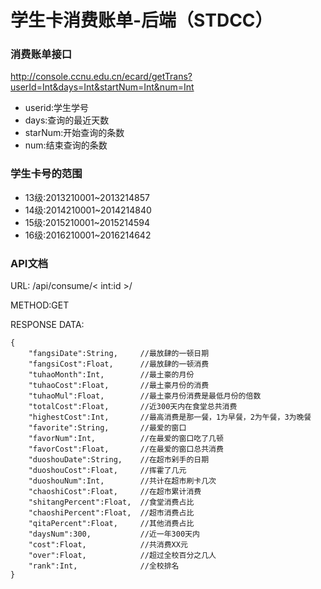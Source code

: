 # 学生卡消费账单-后端（STDCC）

### 消费账单接口
http://console.ccnu.edu.cn/ecard/getTrans?userId=Int&days=Int&startNum=Int&num=Int 

+ userid:学生学号
+ days:查询的最近天数
+ starNum:开始查询的条数
+ num:结束查询的条数

### 学生卡号的范围
+ 13级:2013210001~2013214857
+ 14级:2014210001~2014214840
+ 15级:2015210001~2015214594
+ 16级:2016210001~2016214642

### API文档

URL: /api/consume/< int:id >/

METHOD:GET

RESPONSE DATA: 
```
{ 
    "fangsiDate":String,     //最放肆的一顿日期 
    "fangsiCost":Float,      //最放肆的一顿消费 
    "tuhaoMonth":Int,        //最土豪的月份 
    "tuhaoCost":Float,       //最土豪月份的消费 
    "tuhaoMul":Float,        //最土豪月份消费是最低月份的倍数 
    "totalCost":Float,       //近300天内在食堂总共消费 
    "highestCost":Int,       //最高消费是那一餐，1为早餐，2为午餐，3为晚餐 
    "favorite":String,       //最爱的窗口 
    "favorNum":Int,          //在最爱的窗口吃了几顿 
    "favorCost":Float,       //在最爱的窗口总共消费 
    "duoshouDate":String,    //在超市剁手的日期 
    "duoshouCost":Float,     //挥霍了几元 
    "duoshouNum":Int,        //共计在超市刷卡几次 
    "chaoshiCost":Float,     //在超市累计消费 
    "shitangPercent":Float,  //食堂消费占比 
    "chaoshiPercent":Float,  //超市消费占比 
    "qitaPercent":Float,     //其他消费占比 
    "daysNum":300,           //近一年300天内 
    "cost":Float,            //共消费XX元 
    "over":Float,            //超过全校百分之几人 
    "rank":Int,              //全校排名 
} 
```
